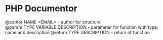 # PHP Documentor

@author NAME \<EMAIL\> - author for structure  
@param TYPE VARIABLE DESCRIPTION - parameter for function with type, name and description
@return TYPE DESCRIPTION - return of function
